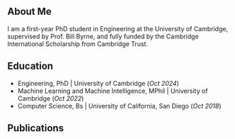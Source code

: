 ## About Me
I am a first-year PhD student in Engineering at the University of Cambridge, supervised by Prof. Bill Byrne, and fully funded by the Cambridge International Scholarship from Cambridge Trust.

## Education
- Engineering, PhD | University of Cambridge (_Oct 2024_)
- Machine Learning and Machine Intelligence, MPhil | University of Cambridge (_Oct 2022_)
- Computer Science, Bs | University of California, San Diego (_Oct 2018_)

## Publications
